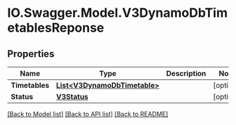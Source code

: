 # IO.Swagger.Model.V3DynamoDbTimetablesReponse
## Properties

Name | Type | Description | Notes
------------ | ------------- | ------------- | -------------
**Timetables** | [**List&lt;V3DynamoDbTimetable&gt;**](V3DynamoDbTimetable.md) |  | [optional] 
**Status** | [**V3Status**](V3Status.md) |  | [optional] 

[[Back to Model list]](../README.md#documentation-for-models) [[Back to API list]](../README.md#documentation-for-api-endpoints) [[Back to README]](../README.md)

